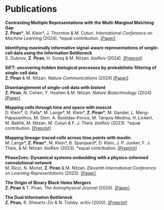 # Publications

__Contrasting Multiple Representations with the Multi-Marginal Matching Gap__\
__Z. Piran*__, M. Klein*, J. Thornton \& M. Cuturi. _International Conference on Machine Learning_ (2024). *equal contribution. [[Paper]](https://arxiv.org/abs/2405.19532)

__Identifying maximally informative signal-aware representations of single-cell data using the Information Bottleneck__\
S. Dubnov, __Z. Piran__, H. Soreq \& M. Nitzan. _bioRxiv_ (2024). [[Preprint]](https://doi.org/10.1101/2024.05.22.595292)

__SiFT: uncovering hidden biological processes by probabilistic filtering of single-cell data__\
__Z. Piran__ \& M. Nitzan. _Nature Communications_ (2024) [[Paper]](https://doi.org/10.1038/s41467-024-44757-7)

__Disentanglement of single-cell data with biolord__\
__Z. Piran__, N. Cohen, Y. Hoshen \& M. Nitzan. _Nature Biotechnology_ (2024) [[Paper]](https://doi.org/10.1038/s41587-023-02079-x)

__Mapping cells through time and space with moscot__\
D. Klein*, G. Palla*, M. Lange*, M. Klein*, __Z. Piran*__, M. Gander, L. Meng-Papaxanthos, M. Sterr, A. Bastidas-Ponce, M. Tarquis-Medina, H. Lickert, M. Bakhti, M. Nitzan, M. Cuturi \& F. J. Theis. _bioRxiv_ (2023). *equal contribution. [[Preprint]](https://doi.org/10.1101/2023.05.11.540374)

__Mapping lineage-traced cells across time points with moslin__\
M. Lange*, __Z. Piran*__, M. Klein*, B. Spanjaard*, D. Klein, J. P. Junker, F. J. Theis, \& M. Nitzan. _bioRxiv_ (2023). *equal contribution. [[Preprint]](https://doi.org/10.1101/2023.04.14.536867)

__Phase2vec: Dynamical systems embedding with a physics-informed convolutional network__\
M. Ricci, N. Moriel, __Z. Piran__ \& M. Nitzan. _Eleventh International Conference on Learning Representations_ (2023). [[Paper]](https://openreview.net/forum?id=z9C5dGip90)

__The Origin of Binary Black Holes Mergers__\
__Z. Piran__ \& T. Piran. _The Astrophysical Journal_ (2020). [[Paper]](https://iopscience.iop.org/article/10.3847/1538-4357/ab792a)

__The Dual Information Bottleneck__\
__Z. Piran__, R. Shwartz-Ziv \& N. Tishby. _arXiv_ (2020). [[Preprint]](https://arxiv.org/abs/2006.04641)
